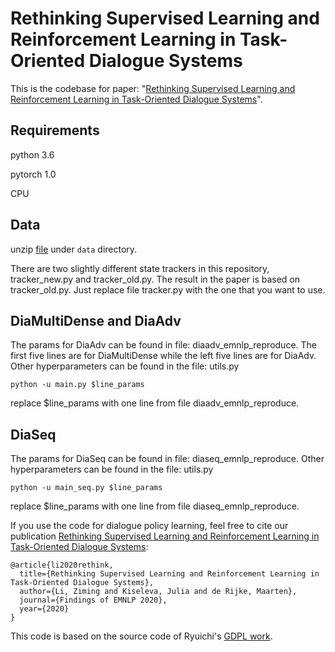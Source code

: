 # Rethinking Supervised Learning and Reinforcement Learning in Task-Oriented Dialogue Systems
This is the codebase for paper: "[Rethinking Supervised Learning and Reinforcement Learning in Task-Oriented Dialogue Systems](https://arxiv.org/abs/2009.09781)".


## Requirements

python 3.6

pytorch 1.0

CPU


## Data

unzip [file](https://drive.google.com/file/d/1HhVmWnwsm651n1sBUvGsx-PJ1yB-HhRG/view?usp=sharing) under `data` directory.

There are two slightly different state trackers in this repository, tracker_new.py and tracker_old.py. The result in the paper is based on tracker_old.py. Just replace file tracker.py with the one that you want to use. 

## DiaMultiDense and DiaAdv
The params for DiaAdv can be found in file: diaadv_emnlp_reproduce. The first five lines are for DiaMultiDense while the left five lines are for DiaAdv. Other hyperparameters can be found in the file: utils.py 
```
python -u main.py $line_params
```
replace $line_params with one line from file diaadv_emnlp_reproduce.

## DiaSeq
The params for DiaSeq can be found in file: diaseq_emnlp_reproduce. Other hyperparameters can be found in the file: utils.py 
```
python -u main_seq.py $line_params
```
replace $line_params with one line from file diaseq_emnlp_reproduce.


If you use the code for dialogue policy learning, feel free to cite our publication [Rethinking Supervised Learning and Reinforcement Learning in Task-Oriented Dialogue Systems](https://arxiv.org/abs/2009.09781):
``` 
@article{li2020rethink,
  title={Rethinking Supervised Learning and Reinforcement Learning in Task-Oriented Dialogue Systems},
  author={Li, Ziming and Kiseleva, Julia and de Rijke, Maarten},
  journal={Findings of EMNLP 2020},
  year={2020}
}

```


This code is based on the source code of Ryuichi's [GDPL work](https://github.com/truthless11/GDPL).



